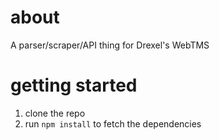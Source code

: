 # about

A parser/scraper/API thing for Drexel's WebTMS

# getting started

1. clone the repo
2. run `npm install` to fetch the dependencies
